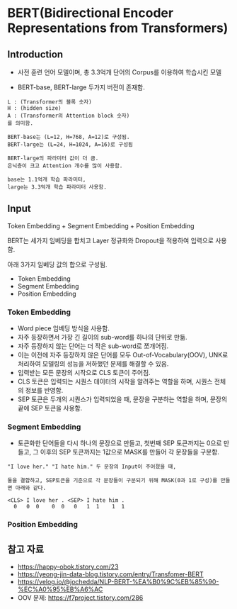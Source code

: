 # BERT(Bidirectional Encoder Representations from Transformers)
## Introduction
- 사전 훈련 언어 모델이며, 총 3.3억개 단어의 Corpus를 이용하여 학습시킨 모델

- BERT-base, BERT-large 두가지 버전이 존재함.
~~~
L : (Transformer의 블록 숫자)
H : (hidden size)
A : (Transformer의 Attention block 숫자)
를 의미함.

BERT-base는 (L=12, H=768, A=12)로 구성됨.
BERT-large는 (L=24, H=1024, A=16)로 구성됨

BERT-large의 파라미터 값이 더 큼.
은닉층이 크고 Attention 개수를 많이 사용함.

base는 1.1억개 학습 파라미터, 
large는 3.3억개 학습 파라미터 사용함.
~~~

## Input
Token Embedding + Segment Embedding + Position Embedding

BERT는 세가지 임베딩을 합치고 Layer 정규화와 Dropout을 적용하여 입력으로 사용함.  

아래 3가지 임베딩 값의 합으로 구성됨.
- Token Embedding
- Segment Embedding
- Position Embedding


### Token Embedding

- Word piece 임베딩 방식을 사용함.
- 자주 등장하면서 가장 긴 길이의 sub-word를 하나의 단위로 만듦.
- 자주 등장하지 않는 단어는 더 작은 sub-word로 쪼개어짐.
- 이는 이전에 자주 등장하지 않은 단어를 모두 Out-of-Vocabulary(OOV), UNK로 처리하여 모델링의 성능을 저하했던 문제를 해결할 수 있음.
- 입력받는 모든 문장의 시작으로 CLS 토큰이 주어짐.
- CLS 토큰은 입력되는 시퀀스 데이터의 시작을 알려주는 역할을 하며, 시퀀스 전체의 정보를 반영함.
- SEP 토큰은 두개의 시퀀스가 입력되었을 때, 문장을 구분하는 역할을 하며, 문장의 끝에 SEP 토큰을 사용함.

### Segment Embedding
- 토큰화한 단어들을 다시 하나의 문장으로 만들고, 첫번째 SEP 토큰까지는 0으로 만들고, 그 이후의 SEP 토큰까지는 1값으로 MASK를 만들어 각 문장들을 구분함.
~~~
"I love her." "I hate him." 두 문장의 Input이 주어졌을 때,

둘을 결합하고, SEP토큰을 기준으로 각 문장들이 구분되기 위해 MASK(0과 1로 구성)를 만들면 아래와 같다.

<CLS> I love her . <SEP> I hate him .
  0   0  0    0  0   0   1  1    1  1
~~~

### Position Embedding


## 참고 자료
- https://happy-obok.tistory.com/23
- https://yeong-jin-data-blog.tistory.com/entry/Transfomer-BERT
- https://velog.io/@jochedda/NLP-BERT-%EA%B0%9C%EB%85%90-%EC%A0%95%EB%A6%AC
- OOV 문제: https://f7project.tistory.com/286